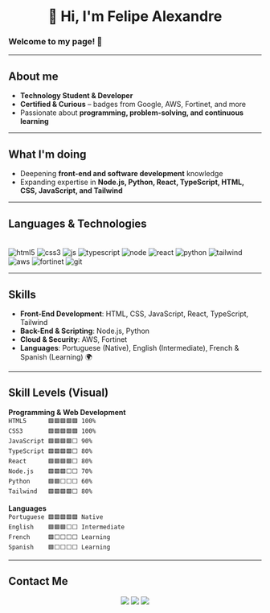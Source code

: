 # <center> 👋 Hi, I'm Felipe Alexandre</center>

### Welcome to my page! 👋

---

## About me

- **Technology Student & Developer**  
- **Certified & Curious** – badges from Google, AWS, Fortinet, and more  
- Passionate about **programming, problem-solving, and continuous learning**  

---

## What I'm doing

- Deepening **front-end and software development** knowledge  
- Expanding expertise in **Node.js, Python, React, TypeScript, HTML, CSS, JavaScript, and Tailwind**  

---

## Languages & Technologies

<div style="display: inline_block"><br/>
  <img align="center" alt="html5" src="https://img.shields.io/badge/HTML5-E34F26?style=for-the-badge&logo=html5&logoColor=white">
  <img align="center" alt="css3" src="https://img.shields.io/badge/CSS3-1572B6?style=for-the-badge&logo=css3&logoColor=white">
  <img align="center" alt="js" src="https://img.shields.io/badge/JavaScript-323330?style=for-the-badge&logo=javascript&logoColor=F7DF1E">
  <img align="center" alt="typescript" src="https://img.shields.io/badge/TypeScript-3178C6?style=for-the-badge&logo=typescript&logoColor=white">
  <img align="center" alt="node" src="https://img.shields.io/badge/Node.js-43853D?style=for-the-badge&logo=node.js&logoColor=white">
  <img align="center" alt="react" src="https://img.shields.io/badge/React-20232A?style=for-the-badge&logo=react&logoColor=61DAFB">
  <img align="center" alt="python" src="https://img.shields.io/badge/Python-14354C?style=for-the-badge&logo=python&logoColor=white">
  <img align="center" alt="tailwind" src="https://img.shields.io/badge/Tailwind_CSS-06B6D4?style=for-the-badge&logo=tailwind-css&logoColor=white">
  <img align="center" alt="aws" src="https://img.shields.io/badge/AWS-232F3E?style=for-the-badge&logo=amazon-aws&logoColor=FF9900">
  <img align="center" alt="fortinet" src="https://img.shields.io/badge/Fortinet-BA0C2F?style=for-the-badge&logo=fortinet&logoColor=white">
  <img align="center" alt="git" src="https://img.shields.io/badge/GIT-E44C30?style=for-the-badge&logo=git&logoColor=white">
</div>

---

## Skills

- **Front-End Development**: HTML, CSS, JavaScript, React, TypeScript, Tailwind  
- **Back-End & Scripting**: Node.js, Python  
- **Cloud & Security**: AWS, Fortinet  
- **Languages**: Portuguese (Native), English (Intermediate), French & Spanish (Learning) 🌍  

---

## Skill Levels (Visual)

**Programming & Web Development**  
`HTML5      🟩🟩🟩🟩🟩 100%`  
`CSS3       🟩🟩🟩🟩🟩 100%`  
`JavaScript 🟩🟩🟩🟩⬜ 90%`  
`TypeScript 🟩🟩🟩🟩⬜ 80%`  
`React      🟩🟩🟩🟩⬜ 80%`  
`Node.js    🟩🟩🟩⬜⬜ 70%`  
`Python     🟩🟩⬜⬜⬜ 60%`  
`Tailwind   🟩🟩🟩🟩⬜ 80%`  

**Languages**  
`Portuguese 🟩🟩🟩🟩🟩 Native`  
`English    🟩🟩🟩⬜⬜ Intermediate`  
`French     🟩⬜⬜⬜⬜ Learning`  
`Spanish    🟩⬜⬜⬜⬜ Learning`  

---

## Contact Me

<p align="center">
  <a href="https://www.linkedin.com/in/felipe-alexandre-dos-santos-assis/"><img src="https://img.shields.io/badge/LinkedIn-0077B5?style=for-the-badge&logo=linkedin&logoColor=white"></a>
  <a href="https://www.credly.com/users/felipe-alexandre-dos-santos-assis/badges#credly"><img src="https://img.shields.io/badge/Certifications-4AB2F9?style=for-the-badge&logo=credly&logoColor=white"></a>
  <a href="https://www.twitch.tv/agonisingbasher"><img src="https://img.shields.io/badge/Twitch-9146FF?style=for-the-badge&logo=twitch&logoColor=white"></a>
</p>
